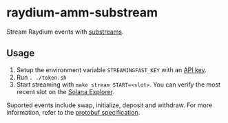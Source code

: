 # raydium-amm-substream
Stream Raydium events with [substreams](https://substreams.streamingfast.io).

## Usage
1. Setup the environment variable `STREAMINGFAST_KEY` with an [API key](https://app.streamingfast.io/keys).
2. Run `. ./token.sh`
3. Start streaming with `make stream START=<slot>`. You can verify the most recent slot on the [Solana Explorer](https://explorer.solana.com).

Suported events include swap, initialize, deposit and withdraw. For more information, refer to the [protobuf specification](proto/raydium.proto).
